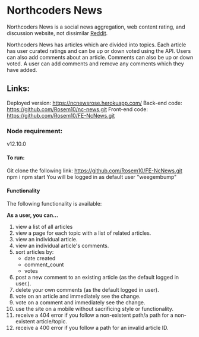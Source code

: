 # Northcoders News

Northcoders News is a social news aggregation, web content rating, and discussion website, not dissimilar [Reddit](https://www.reddit.com/).

Northcoders News has articles which are divided into topics. Each article has user curated ratings and can be up or down voted using the API. Users can also add comments about an article. Comments can also be up or down voted. A user can add comments and remove any comments which they have added.

## Links:

Deployed version: https://ncnewsrose.herokuapp.com/
Back-end code: https://github.com/Rosem10/nc-news.git
Front-end code: https://github.com/Rosem10/FE-NcNews.git

### Node requirement:

v12.10.0

#### To run:

Git clone the following link: https://github.com/Rosem10/FE-NcNews.git
npm i
npm start
You will be logged in as default user "weegembump"

#### Functionality

The following functionality is available:

**As a user, you can...**

1. view a list of all articles
2. view a page for each topic with a list of related articles.
3. view an individual article.
4. view an individual article's comments.
5. sort articles by:
   - date created
   - comment_count
   - votes
6. post a new comment to an existing article (as the default logged in user.).
7. delete your own comments (as the default logged in user).
8. vote on an article and immediately see the change.
9. vote on a comment and immediately see the change.
10. use the site on a mobile without sacrificing style or functionality.
11. receive a 404 error if you follow a non-existent path/a path for a non-existent article/topic.
12. receive a 400 error if you follow a path for an invalid article ID.
